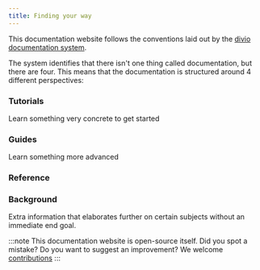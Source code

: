 ```yaml
---
title: Finding your way
---
```


This documentation website follows the conventions laid out by the [divio documentation system](https://documentation.divio.com). 

The system identifies that there isn't one thing called documentation, but there are four. This means that the documentation is structured around 4 different perspectives:

### Tutorials
Learn something very concrete to get started

### Guides
Learn something more advanced

### Reference

### Background
Extra information that elaborates further on certain subjects without an immediate end goal.

:::note
This documentation website is open-source itself. Did you spot a mistake? Do you want to suggest an improvement? We welcome [contributions](https://github.com/CitizenLabDotCo/documentation)
:::